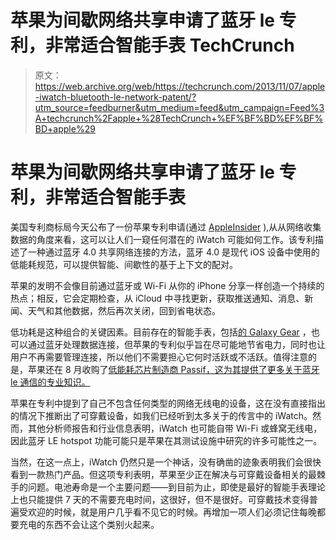 # 苹果为间歇网络共享申请了蓝牙 le 专利，非常适合智能手表 TechCrunch

> 原文：<https://web.archive.org/web/https://techcrunch.com/2013/11/07/apple-iwatch-bluetooth-le-network-patent/?utm_source=feedburner&utm_medium=feed&utm_campaign=Feed%3A+techcrunch%2Fapple+%28TechCrunch+%EF%BF%BD%EF%BF%BD+apple%29>

# 苹果为间歇网络共享申请了蓝牙 le 专利，非常适合智能手表

美国专利商标局今天公布了一份苹果专利申请(通过 [AppleInsider](https://web.archive.org/web/20221208211159/http://appleinsider.com/articles/13/11/07/apples-bluetooth-based-wireless-hotspot-tech-prime-candidate-for-iwatch) ),从从网络收集数据的角度来看，这可以让人们一窥任何潜在的 iWatch 可能如何工作。该专利描述了一种通过蓝牙 4.0 共享网络连接的方法，蓝牙 4.0 是现代 iOS 设备中使用的低能耗规范，可以提供智能、间歇性的基于上下文的配对。

苹果的发明不会像目前通过蓝牙或 Wi-Fi 从你的 iPhone 分享一样创造一个持续的热点；相反，它会定期检查，从 iCloud 中寻找更新，获取推送通知、消息、新闻、天气和其他数据，然后再次关闭，回到省电状态。

低功耗是这种组合的关键因素。目前存在的智能手表，包括[的 Galaxy Gear](https://web.archive.org/web/20221208211159/https://beta.techcrunch.com/2013/09/04/hands-on-the-galaxy-gear-is-here-and-better-than-expected-but-is-that-enough/) ，也可以通过蓝牙处理数据连接，但苹果的专利似乎旨在尽可能地节省电力，同时也让用户不再需要管理连接，所以他们不需要担心它何时活跃或不活跃。值得注意的是，苹果还在 8 月收购了[低能耗芯片制造商 Passif，这为其提供了更多关于蓝牙 le 通信的专业知识。](https://web.archive.org/web/20221208211159/https://beta.techcrunch.com/2013/08/01/apple-acquires-low-energy-chipmaker-passif-could-boost-passive-communication-efforts/)

苹果在专利中提到了自己不包含任何类型的网络无线电的设备，这在没有直接指出的情况下推断出了可穿戴设备，如我们已经听到太多关于的传言中的 iWatch。然而，其他分析师报告和行业信息表明，iWatch 也可能自带 Wi-Fi 或蜂窝无线电，因此蓝牙 LE hotspot 功能可能只是苹果在其测试设施中研究的许多可能性之一。

当然，在这一点上，iWatch 仍然只是一个神话，没有确凿的迹象表明我们会很快看到一款热门产品。但这项专利表明，苹果至少正在解决与可穿戴设备相关的最棘手的问题。电池寿命是一个主要问题——到目前为止，即使是最好的智能手表理论上也只能提供 7 天的不需要充电时间，这很好，但不是很好。可穿戴技术变得普遍受欢迎的时候，就是用户几乎看不见它的时候。再增加一项人们必须记住每晚都要充电的东西不会让这个类别火起来。